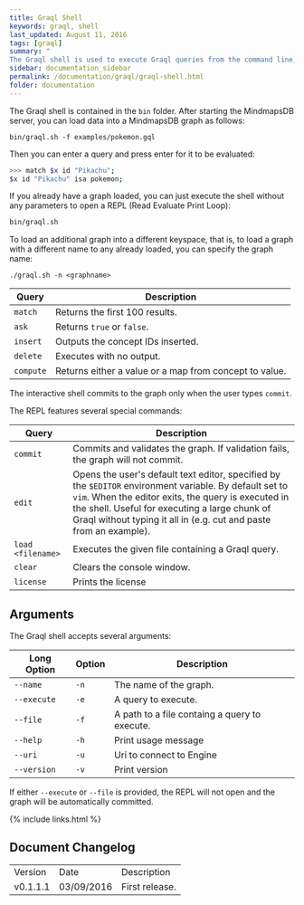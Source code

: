 ```yaml
---
title: Graql Shell
keywords: graql, shell
last_updated: August 11, 2016
tags: [graql]
summary: "
The Graql shell is used to execute Graql queries from the command line, or to let Graql be invoked from other applications."
sidebar: documentation_sidebar
permalink: /documentation/graql/graql-shell.html
folder: documentation
---
```


The Graql shell is contained in the `bin` folder. After starting the MindmapsDB server, you can load data into a MindmapsDB graph as follows:

```
bin/graql.sh -f examples/pokemon.gql
```

Then you can enter a query and press enter for it to be evaluated:   

```bash
>>> match $x id "Pikachu";
$x id "Pikachu" isa pokemon;
```

If you already have a graph loaded, you can just execute the shell without any parameters to open a REPL (Read Evaluate Print Loop):

```bash
bin/graql.sh
```

To load an additional graph into a different keyspace, that is, to load a graph with a different name to any already loaded, you can specify the graph name:

```
./graql.sh -n <graphname>
``` 


| Query | Description                                   |
| ----------- | --------------------------------------------- |
| `match`     | Returns the first 100 results.                        |
| `ask`       | Returns `true` or `false`.                           |
| `insert`    | Outputs the concept IDs inserted. |
| `delete`    | Executes with no output.                           |
| `compute`    | Returns either a value or a map from concept to value.        |

   
The interactive shell commits to the graph only when the user types `commit`.

The REPL features several special commands:  

| Query | Description                                   |
| ----------- | --------------------------------------------- |
| `commit`     | Commits and validates the graph. If validation fails, the graph will not commit.                          |
| `edit`       | Opens the user's default text editor, specified by the `$EDITOR` environment variable. By default set to `vim`. When the editor exits, the query is executed in the shell. Useful for executing a large chunk of Graql without typing it all in (e.g. cut and paste from an example).                           |
| `load <filename>`    | Executes the given file containing a Graql query. |
| `clear`    | Clears the console window.                          |
| `license`    | Prints the license                           |


## Arguments

The Graql shell accepts several arguments:

| Long Option | Option | Description                                   |
| ----------- | ------ | --------------------------------------------- |
| `--name`      | `-n`     | The name of the graph.                        |
| `--execute`   | `-e`     | A query to execute.                           |
| `--file`      | `-f`     | A path to a file containg a query to execute. |
| `--help`      | `-h`     | Print usage message                           |
| `--uri`       | `-u`     | Uri to connect to Engine                      |
| `--version`   | `-v`     | Print version                                 |

If either `--execute` or `--file` is provided, the REPL will not open and the
graph will be automatically committed.

{% include links.html %}

## Document Changelog  


<table>
    <tr>
        <td>Version</td>
        <td>Date</td>
        <td>Description</td>        
    </tr>
        <tr>
        <td>v0.1.1.1</td>
        <td>03/09/2016</td>
        <td>First release.</td>        
    </tr>

</table>
